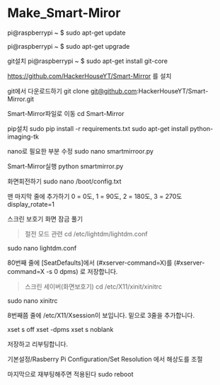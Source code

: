 # Make_Smart-Miror

pi@raspberrypi ~ $ sudo apt-get update


pi@raspberrypi ~ $ sudo apt-get upgrade

git설치
pi@raspberrypi ~ $ sudo apt-get install git-core

https://github.com/HackerHouseYT/Smart-Mirror 를 설치

git에서 다운로드하기
git clone git@github.com:HackerHouseYT/Smart-Mirror.git

Smart-Mirror파일로 이동
cd Smart-Mirror

pip설치
sudo pip install -r requirements.txt
sudo apt-get install python-imaging-tk

nano로 필요한 부분 수정
sudo nano smartmirroor.py

Smart-Mirror실행
python smartmirror.py

화면회전하기
sudo nano /boot/config.txt

맨 마지막 줄에 추가하기 0 = 0도, 1 = 90도, 2 = 180도, 3 = 270도
display_rotate=1

스크린 보호기 화면 잠금 풀기

>절전 모드 관련
cd /etc/lightdm/lightdm.conf

sudo nano lightdm.conf

80번째 줄에 [SeatDefaults]에서
(#xserver-command=X)를
(#xserver-command=X -s 0 dpms)
로 저장합니다.

>스크린 세이버(화면보호기)
cd /etc/X11/xinit/xinitrc

sudo nano xinitrc

8번째쯤 줄에  /etc/X11/Xsession이 보입니다.
밑으로 3줄을 추가합니다.

xset s off
xset -dpms
xset s noblank

저장하고 리부팅합니다.

기본설정/Rasberry Pi Configuration/Set Resolution 에서 해상도를 조절

마지막으로 재부팅해주면 적용된다
sudo reboot
